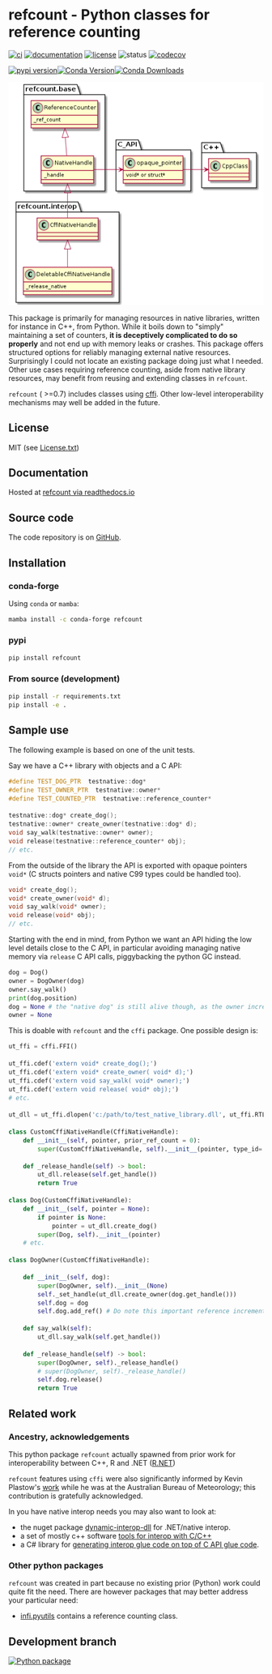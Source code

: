 # refcount - Python classes for reference counting

[![ci](https://github.com/csiro-hydroinformatics/pyrefcount/workflows/ci/badge.svg)](https://github.com/csiro-hydroinformatics/pyrefcount/actions?query=workflow%3Aci)
[![documentation](https://img.shields.io/badge/docs-mkdocs-708FCC.svg?style=flat)](https://csiro-hydroinformatics.github.io/pyrefcount/)
[![license](https://img.shields.io/badge/license-MIT-blue.svg)](https://github.com/csiro-hydroinformatics/pyrefcount/blob/main/LICENSE.txt) ![status](https://img.shields.io/badge/status-stable-green.svg)
[![codecov](https://codecov.io/gh/csiro-hydroinformatics/pyrefcount/branch/main/graph/badge.svg?token=ZBBFq3ncAq)](https://codecov.io/gh/csiro-hydroinformatics/pyrefcount)

[![pypi version](https://img.shields.io/pypi/v/refcount)](https://pypi.org/project/refcount/)[![Conda Version](https://img.shields.io/conda/vn/conda-forge/refcount.svg)](https://anaconda.org/conda-forge/refcount)[![Conda Downloads](https://img.shields.io/conda/dn/conda-forge/refcount?label=conda-downloads)](https://anaconda.org/conda-forge/refcount)

![Reference counted native handles](./docs/img/refcount-principles.png "Reference counted native handles")

This package is primarily for managing resources in native libraries, written for instance in C++, from Python. While it boils down to "simply" maintaining a set of counters, **it is deceptively complicated to do so properly** and not end up with memory leaks or crashes. This package offers structured options for reliably managing external native resources. Surprisingly I could not locate an existing package doing just what I needed. Other use cases requiring reference counting, aside from native library resources, may benefit from reusing and extending classes in `refcount`.

`refcount` ( >=0.7) includes classes using [cffi](https://cffi.readthedocs.io/). Other low-level interoperability mechanisms may well be added in the future.

## License

MIT (see [License.txt](https://github.com/csiro-hydroinformatics/pyrefcount/blob/main/LICENSE.txt))

## Documentation

Hosted at [refcount via readthedocs.io](https://pyrefcount.readthedocs.io/en/latest/?badge=latest)

## Source code

The code repository is on [GitHub](https://github.com/csiro-hydroinformatics/pyrefcount).

## Installation

### conda-forge

Using `conda` or `mamba`:

```sh
mamba install -c conda-forge refcount
```

### pypi

```sh
pip install refcount
```

### From source (development)

```sh
pip install -r requirements.txt
pip install -e .
```

## Sample use

The following example is based on one of the unit tests.

Say we have a C++ library with objects and a C API:

```C++
#define TEST_DOG_PTR  testnative::dog*
#define TEST_OWNER_PTR  testnative::owner*
#define TEST_COUNTED_PTR  testnative::reference_counter*

testnative::dog* create_dog();
testnative::owner* create_owner(testnative::dog* d);
void say_walk(testnative::owner* owner);
void release(testnative::reference_counter* obj);
// etc.
```

From the outside of the library the API is exported with opaque pointers `void*` (C structs pointers and native C99 types could be handled too).

```C++
void* create_dog();
void* create_owner(void* d);
void say_walk(void* owner);
void release(void* obj);
// etc.
```

Starting with the end in mind, from Python we want an API hiding the low level details close to the C API, in particular avoiding managing native memory via `release` C API calls, piggybacking the python GC instead.

```python
dog = Dog()
owner = DogOwner(dog)
owner.say_walk()
print(dog.position)
dog = None # the "native dog" is still alive though, as the owner incremented the ref count
owner = None
```

This is doable with `refcount` and the `cffi` package. One possible design is:

```python
ut_ffi = cffi.FFI()

ut_ffi.cdef('extern void* create_dog();')
ut_ffi.cdef('extern void* create_owner( void* d);')
ut_ffi.cdef('extern void say_walk( void* owner);')
ut_ffi.cdef('extern void release( void* obj);')
# etc.

ut_dll = ut_ffi.dlopen('c:/path/to/test_native_library.dll', ut_ffi.RTLD_LAZY) # Lazy loading

class CustomCffiNativeHandle(CffiNativeHandle):
    def __init__(self, pointer, prior_ref_count = 0):
        super(CustomCffiNativeHandle, self).__init__(pointer, type_id='', prior_ref_count = prior_ref_count)

    def _release_handle(self) -> bool:
        ut_dll.release(self.get_handle())
        return True

class Dog(CustomCffiNativeHandle):
    def __init__(self, pointer = None):
        if pointer is None:
            pointer = ut_dll.create_dog()
        super(Dog, self).__init__(pointer)
    # etc.

class DogOwner(CustomCffiNativeHandle):

    def __init__(self, dog):
        super(DogOwner, self).__init__(None)
        self._set_handle(ut_dll.create_owner(dog.get_handle()))
        self.dog = dog
        self.dog.add_ref() # Do note this important reference increment

    def say_walk(self):
        ut_dll.say_walk(self.get_handle())

    def _release_handle(self) -> bool:
        super(DogOwner, self)._release_handle()
        # super(DogOwner, self)._release_handle()
        self.dog.release()
        return True
```

## Related work

### Ancestry, acknowledgements

This python package `refcount` actually spawned from prior work for interoperability between C++, R and .NET ([R.NET](https://github.com/rdotnet/rdotnet))

`refcount` features using `cffi` were also significantly informed by Kevin Plastow's [work](https://search.informit.com.au/documentSummary;dn=823898220073899;res=IELENG) while he was at the Australian Bureau of Meteorology; this contribution is gratefully acknowledged.

In you have native interop needs you may also want to look at:

* the nuget package [dynamic-interop-dll](https://github.com/rdotnet/dynamic-interop-dll) for .NET/native interop.
* a set of mostly c++ software [tools for interop with C/C++](https://github.com/csiro-hydroinformatics/c-interop)
* a C# library for [generating interop glue code on top of C API glue code](https://github.com/csiro-hydroinformatics/c-api-wrapper-generation).

### Other python packages

`refcount` was created in part because no existing prior (Python) work could quite fit the need. There are however packages that may better address your particular need:

* [infi.pyutils](https://pypi.org/project/infi.pyutils/) contains a reference counting class.

## Development branch

[![Python package](https://github.com/csiro-hydroinformatics/pyrefcount/actions/workflows/build-matrix.yml/badge.svg?branch=testing)](https://github.com/csiro-hydroinformatics/pyrefcount/actions/workflows/build-matrix.yml)
